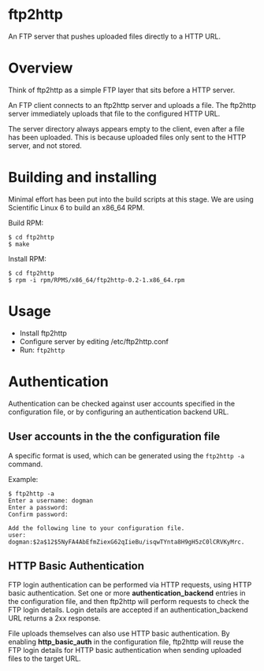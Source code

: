 ftp2http
========

An FTP server that pushes uploaded files directly to a HTTP URL.


Overview
========

Think of ftp2http as a simple FTP layer that sits before a HTTP server.

An FTP client connects to an ftp2http server and uploads a file. The ftp2http
server immediately uploads that file to the configured HTTP URL.

The server directory always appears empty to the client, even after a file has
been uploaded. This is because uploaded files only sent to the HTTP server,
and not stored.


Building and installing
=======================

Minimal effort has been put into the build scripts at this stage.
We are using Scientific Linux 6 to build an x86_64 RPM.

Build RPM:

    $ cd ftp2http
    $ make

Install RPM:

    $ cd ftp2http
    $ rpm -i rpm/RPMS/x86_64/ftp2http-0.2-1.x86_64.rpm


Usage
=====

* Install ftp2http
* Configure server by editing /etc/ftp2http.conf
* Run: `ftp2http`


Authentication
============

Authentication can be checked against user accounts specified in the
configuration file, or by configuring an authentication backend URL.

User accounts in the the configuration file
-------------------------------------------

A specific format is used, which can be generated using the `ftp2http -a`
command.

Example:

    $ ftp2http -a
    Enter a username: dogman
    Enter a password:
    Confirm password:
    
    Add the following line to your configuration file.
    user: dogman:$2a$12$5NyFA4AbEfmZiexG62qIieBu/isqwTYnta8H9gH5zC0lCRVKyMrc.

HTTP Basic Authentication
-------------------------

FTP login authentication can be performed via HTTP requests, using HTTP basic
authentication. Set one or more **authentication_backend** entries in the
configuration file, and then ftp2http will perform requests to check the FTP
login details. Login details are accepted if an authentication_backend URL
returns a 2xx response.

File uploads themselves can also use HTTP basic authentication. By enabling
**http_basic_auth** in the configuration file, ftp2http will reuse the FTP
login details for HTTP basic authentication when sending uploaded files
to the target URL.
